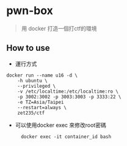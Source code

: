 # pwn-box

> 用 docker 打造一個打ctf的環境

## How to use


* 運行方式

```
docker run --name u16 -d \
    -h ubuntu \
    --privileged \
    -v /etc/localtime:/etc/localtime:ro \
    -p 3002:3002 -p 3003:3003 -p 3333:22 \
    -e TZ=Asia/Taipei
    --restart=always \
    zet235/ctf
```

* 可以使用docker exec 來修改root密碼

        docker exec -it container_id bash
